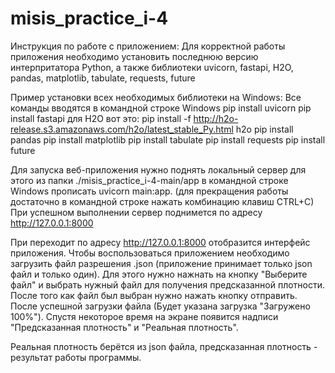 # misis_practice_i-4
Инструкция по работе с приложением:
Для корректной работы приложения необходимо установить последнюю версию интерпритатора Python, а также библиотеки uvicorn, fastapi, H2O, pandas, matplotlib, tabulate, requests, future

Пример установки всех необходимых библиотеки на Windows:
Все команды вводятся в командной строке Windows
pip install uvicorn
pip install fastapi
для H2O вот это:
pip install -f http://h2o-release.s3.amazonaws.com/h2o/latest_stable_Py.html h2o
pip install pandas
pip install matplotlib
pip install tabulate
pip install requests
pip install future

Для запуска веб-приложения нужно поднять локальный сервер для этого из папки ./misis_practice_i-4-main/app в командной строке Windows прописать uvicorn main:app. (для прекращения работы достаточно в командной строке нажать комбинацию клавиш CTRL+C)
При успешном выполнении сервер поднимется по адресу http://127.0.0.1:8000

При переходит по адресу http://127.0.0.1:8000 отобразится интерфейс приложения.
Чтобы воспользоваться приложением необходимо загрузить файл разрешения .json (приложение принимает только json файл и только один). Для этого нужно нажнать на кнопку "Выберите файл" и выбрать нужный файл для получения предсказанной плотности.
После того как файл был выбран нужно нажать кнопку отправить.
После успешной загрузки файла (Будет указана загрузка "Загружено 100%").
Спустя некоторое время на экране появится надписи "Предсказанная плотность" и "Реальная плотность".

Реальная плотность берётся из json файла, предсказанная плотность - результат работы программы.